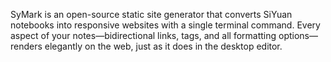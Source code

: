 SyMark is an open-source static site generator that converts SiYuan notebooks into responsive websites with a single terminal command.
Every aspect of your notes—bidirectional links, tags, and all formatting options—renders elegantly on the web, just as it does in the desktop editor.
